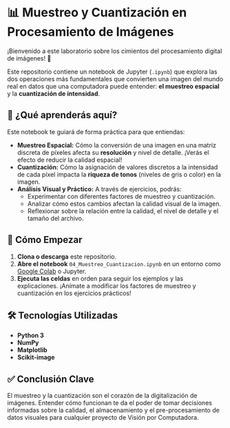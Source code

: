 # 📊 Muestreo y Cuantización en Procesamiento de Imágenes

¡Bienvenido a este laboratorio sobre los cimientos del procesamiento digital de imágenes! 🚀

Este repositorio contiene un notebook de Jupyter (`.ipynb`) que explora las dos operaciones más fundamentales que convierten una imagen del mundo real en datos que una computadora puede entender: **el muestreo espacial** y la **cuantización de intensidad**.

## 🧠 ¿Qué aprenderás aquí?

Este notebook te guiará de forma práctica para que entiendas:

* **Muestreo Espacial:** Cómo la conversión de una imagen en una matriz discreta de píxeles afecta su **resolución** y nivel de detalle. ¡Verás el efecto de reducir la calidad espacial!
* **Cuantización:** Cómo la asignación de valores discretos a la intensidad de cada píxel impacta la **riqueza de tonos** (niveles de gris o color) en la imagen.
* **Análisis Visual y Práctico:** A través de ejercicios, podrás:
    * Experimentar con diferentes factores de muestreo y cuantización.
    * Analizar cómo estos cambios afectan la calidad visual de la imagen.
    * Reflexionar sobre la relación entre la calidad, el nivel de detalle y el tamaño del archivo.

## 🚀 Cómo Empezar

1.  **Clona o descarga** este repositorio.
2.  **Abre el notebook** `04_Muestreo_Cuantizacion.ipynb` en un entorno como [Google Colab](https://colab.research.google.com/) o Jupyter.
3.  **Ejecuta las celdas** en orden para seguir los ejemplos y las explicaciones. ¡Anímate a modificar los factores de muestreo y cuantización en los ejercicios prácticos!

## 🛠️ Tecnologías Utilizadas

* **Python 3**
* **NumPy**
* **Matplotlib**
* **Scikit-image**

## ✅ Conclusión Clave

El muestreo y la cuantización son el corazón de la digitalización de imágenes. Entender cómo funcionan te da el poder de tomar decisiones informadas sobre la calidad, el almacenamiento y el pre-procesamiento de datos visuales para cualquier proyecto de Visión por Computadora.